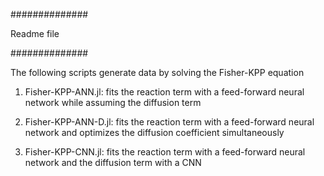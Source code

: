##############

Readme file

##############

The following scripts generate data by solving the Fisher-KPP equation

1. Fisher-KPP-ANN.jl: fits the reaction term with a feed-forward neural network while assuming the diffusion term 

2. Fisher-KPP-ANN-D.jl: fits the reaction term with a feed-forward neural network and optimizes the diffusion coefficient simultaneously 

3. Fisher-KPP-CNN.jl: fits the reaction term with a feed-forward neural network and the diffusion term with a CNN 

